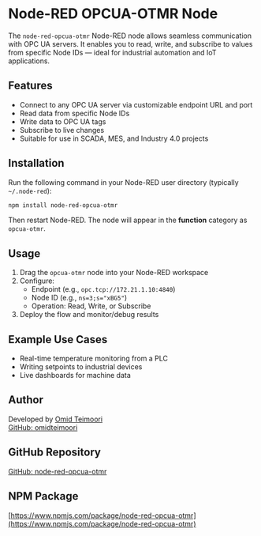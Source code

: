 # Node-RED OPCUA-OTMR Node

The `node-red-opcua-otmr` Node-RED node allows seamless communication with OPC UA servers. It enables you to read, write, and subscribe to values from specific Node IDs — ideal for industrial automation and IoT applications.

## Features

- Connect to any OPC UA server via customizable endpoint URL and port  
- Read data from specific Node IDs  
- Write data to OPC UA tags  
- Subscribe to live changes  
- Suitable for use in SCADA, MES, and Industry 4.0 projects  

## Installation

Run the following command in your Node-RED user directory (typically `~/.node-red`):

```bash
npm install node-red-opcua-otmr
```

Then restart Node-RED. The node will appear in the **function** category as `opcua-otmr`.

## Usage

1. Drag the `opcua-otmr` node into your Node-RED workspace  
2. Configure:
   - Endpoint (e.g., `opc.tcp://172.21.1.10:4840`)
   - Node ID (e.g., `ns=3;s="xBG5"`)  
   - Operation: Read, Write, or Subscribe  
3. Deploy the flow and monitor/debug results

## Example Use Cases

- Real-time temperature monitoring from a PLC  
- Writing setpoints to industrial devices  
- Live dashboards for machine data  

## Author

Developed by [Omid Teimoori](https://omidteimoori.com)  
[GitHub: omidteimoori](https://github.com/omidteimoori)

## GitHub Repository

[GitHub: node-red-opcua-otmr](https://github.com/omidteimoori/node-red-opcua-otmr/)

## NPM Package

[https://www.npmjs.com/package/node-red-opcua-otmr](https://www.npmjs.com/package/node-red-opcua-otmr)
